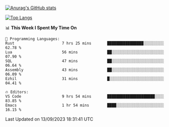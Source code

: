 [![Anurag's GitHub stats](https://github-readme-stats.vercel.app/api?username=wugouzi&count_private=true)](https://github.com/anuraghazra/github-readme-stats)

[![Top Langs](https://github-readme-stats.vercel.app/api/top-langs/?username=wugouzi&layout=compact&count_private=true&hide=html)](https://github.com/anuraghazra/github-readme-stats)

<!--START_SECTION:waka-->
📊 **This Week I Spent My Time On** 

```text
💬 Programming Languages: 
Rust                     7 hrs 25 mins       ████████████████░░░░░░░░░   62.78 % 
Lua                      56 mins             ██░░░░░░░░░░░░░░░░░░░░░░░   07.90 % 
SQL                      47 mins             ██░░░░░░░░░░░░░░░░░░░░░░░   06.64 % 
Assembly                 43 mins             ██░░░░░░░░░░░░░░░░░░░░░░░   06.09 % 
Ezhil                    31 mins             █░░░░░░░░░░░░░░░░░░░░░░░░   04.41 % 

🔥 Editors: 
VS Code                  9 hrs 54 mins       █████████████████████░░░░   83.85 % 
Emacs                    1 hr 54 mins        ████░░░░░░░░░░░░░░░░░░░░░   16.15 % 
```


 Last Updated on 13/09/2023 18:31:41 UTC
<!--END_SECTION:waka-->

<!--
**wugouzi/wugouzi** is a ✨ _special_ ✨ repository because its `README.md` (this file) appears on your GitHub profile.

Here are some ideas to get you started:

- 🔭 I’m currently working on ...
- 🌱 I’m currently learning ...
- 👯 I’m looking to collaborate on ...
- 🤔 I’m looking for help with ...
- 💬 Ask me about ...
- 📫 How to reach me: ...
- 😄 Pronouns: ...
- ⚡ Fun fact: ...
-->
